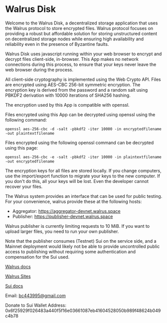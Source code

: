 # Walrus Disk

Welcome to the Walrus Disk, a decentralized storage application that uses the Walrus protocol to store encrypted files. Walrus protocol focuses on providing a robust but affordable solution for storing unstructured content on decentralized storage nodes while ensuring high availability and reliability even in the presence of Byzantine faults.

Walrus Disk uses javascript running within your web browser to encrypt and decrypt files client-side, in-browser. This App makes no network connections during this process, to ensure that your keys never leave the web browser during the process.

All client-side cryptography is implemented using the Web Crypto API. Files are encrypted using AES-CBC 256-bit symmetric encryption. The encryption key is derived from the password and a random salt using PBKDF2 derivation with 10000 iterations of SHA256 hashing.

The encryption used by this App is compatible with openssl.

Files encrypted using this App can be decrypted using openssl using the following command:

```shell
openssl aes-256-cbc -d -salt -pbkdf2 -iter 10000 -in encryptedfilename -out plaintextfilename
```

Files encrypted using the following openssl command can be decrypted using this page:

```shell
openssl aes-256-cbc -e -salt -pbkdf2 -iter 10000 -in plaintextfilename -out encryptedfilename
```

The encryption keys for all files are stored locally. If you change computers, use the import/export function to migrate your keys to the new computer. If you don't do this, all your keys will be lost. Even the developer cannot recover your files.

The Walrus system provides an interface that can be used for public testing. For your convenience, walrus provide these at the following hosts:

* Aggregator: https://aggregator-devnet.walrus.space
* Publisher: https://publisher-devnet.walrus.space

Walrus publisher is currently limiting requests to 10 MiB. If you want to upload larger files, you need to run your own publisher.

Note that the publisher consumes (Testnet) Sui on the service side, and a Mainnet deployment would likely not be able to provide uncontrolled public access to publishing without requiring some authentication and compensation for the Sui used.
 
[Walrus docs](https://docs.walrus.site/)

[Walrus Sites](https://walrus.site/)

[Sui docs](https://docs.sui.io/)

Email: bc443995@gmail.com

Donate to Sui Wallet Address: 0x6f25929f026483a440f5f16e03661087eb41604528050b989f48624b049c4b78
